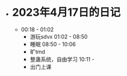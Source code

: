 - # 2023年4月17日的日记
	- 00:18 - 01:02 
	  * 游玩sdvx
	  01:02 - 08:50 
	  * 睡眠
	  08:50 - 10:06 
	  * 旷tmd
	  * 整蛊系统，自由学习
	  10:11 - 
	  * 出门上课